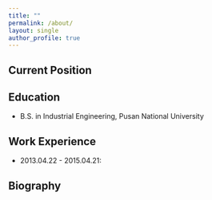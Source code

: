 ```yaml
---
title: ""
permalink: /about/
layout: single
author_profile: true
---
```


















Current Position
------


Education
------
* B.S. in Industrial Engineering, Pusan National University

Work Experience
------


* 2013.04.22 - 2015.04.21: 


Biography
------

